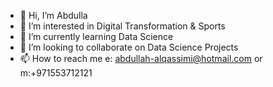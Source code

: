 - 👋 Hi, I’m Abdulla
- 👀 I’m interested in Digital Transformation & Sports
- 🌱 I’m currently learning Data Science 
- 💞️ I’m looking to collaborate on Data Science Projects
- 📫 How to reach me e: abdullah-alqassimi@hotmail.com or m:+971553712121

<!---
ASKayed/ASKayed is a ✨ special ✨ repository because its `README.md` (this file) appears on your GitHub profile.
You can click the Preview link to take a look at your changes.
--->
